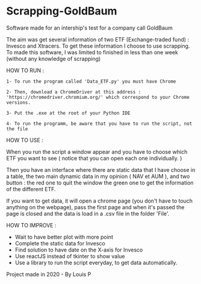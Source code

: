 # Scrapping-GoldBaum
Software made for an intership's test for a company call GoldBaum

The aim was get several information of two ETF (Exchange-traded fund) : Invesco and Xtracers. To get these information I choose to use scrapping.
To made this software, I was limited to finished in less than one week (without any knowledge of scrapping)

HOW TO RUN :

	1- To run the program called 'Data_ETF.py' you must have Chrome 

	2- Then, download a ChromeDriver at this address : 'https://chromedriver.chromium.org/' which correspond to your Chrome versions.

	3- Put the .exe at the root of your Python IDE

	4- To run the programm, be aware that you have to run the script, not the file

HOW TO USE :

When you run the script a window appear and you have to choose which ETF you want to see ( notice that you can open each one individually. )

Then you have an interface where there are static data that I have choose in a table, the two main dynamic data in my opinion ( NAV et AUM ), and two button : the red one to quit the window
the green one to get the information of the different ETF.

If you want to get data, it will open a chrome page (you don't have to touch anything on the webpage), pass the first page and when it's passed the page is closed and the data is load in a .csv file in the folder 'File'.

HOW TO IMPROVE :

 - Wait to have better plot with more point
 - Complete the static data for Invesco
 - Find solution to have date on the X-axis for Invesco 
 - Use reactJS instead of tkinter to show value 
 - Use a library to run the script everyday, to get data automatically.


Project made in 2020 - By Louis P
